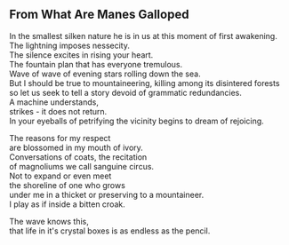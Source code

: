 From What Are Manes Galloped
----------------------------
In the smallest silken nature he is in us at this moment of first awakening.  
The lightning imposes nessecity.  
The silence excites in rising your heart.  
The fountain plan that has everyone tremulous.  
Wave of wave of evening stars rolling down the sea.  
But I should be true to mountaineering, killing among its disintered forests  
so let us seek to tell a story devoid of grammatic redundancies.  
A machine understands,  
strikes - it does not return.  
In your eyeballs of petrifying the vicinity begins to dream of rejoicing.  
  
The reasons for my respect  
are blossomed in my mouth of ivory.  
Conversations of coats, the recitation  
of magnoliums we call sanguine circus.  
Not to expand or even meet  
the shoreline of one who grows  
under me in a thicket or preserving to a mountaineer.  
I play as if inside a bitten croak.  
  
The wave knows this,  
that life in it's crystal boxes is as endless as the pencil.  

